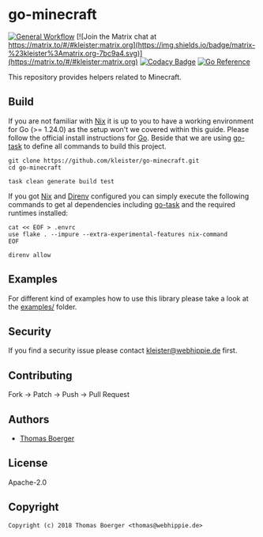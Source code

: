 # go-minecraft

[![General Workflow](https://github.com/kleister/go-minecraft/actions/workflows/general.yml/badge.svg)](https://github.com/kleister/go-minecraft/actions/workflows/general.yml) [![Join the Matrix chat at https://matrix.to/#/#kleister:matrix.org](https://img.shields.io/badge/matrix-%23kleister%3Amatrix.org-7bc9a4.svg)](https://matrix.to/#/#kleister:matrix.org) [![Codacy Badge](https://app.codacy.com/project/badge/Grade/8e7f8c9753e74a3995c16fc420598373)](https://app.codacy.com/gh/kleister/go-minecraft/dashboard?utm_source=gh&utm_medium=referral&utm_content=&utm_campaign=Badge_grade) [![Go Reference](https://pkg.go.dev/badge/github.com/kleister/go-minecraft.svg)](https://pkg.go.dev/github.com/kleister/go-minecraft)

This repository provides helpers related to Minecraft.

## Build

If you are not familiar with [Nix][nix] it is up to you to have a working
environment for Go (>= 1.24.0) as the setup won't we covered within this guide.
Please follow the official install instructions for [Go][golang]. Beside that
we are using [go-task][gotask] to define all commands to build this project.

```console
git clone https://github.com/kleister/go-minecraft.git
cd go-minecraft

task clean generate build test
```

If you got [Nix][nix] and [Direnv][direnv] configured you can simply execute
the following commands to get al dependencies including [go-task][gotask] and
the required runtimes installed:

```console
cat << EOF > .envrc
use flake . --impure --extra-experimental-features nix-command
EOF

direnv allow
```

## Examples

For different kind of examples how to use this library please take a look at the
[examples/](./examples) folder.

## Security

If you find a security issue please contact
[kleister@webhippie.de](mailto:kleister@webhippie.de) first.

## Contributing

Fork -> Patch -> Push -> Pull Request

## Authors

-   [Thomas Boerger](https://github.com/tboerger)

## License

Apache-2.0

## Copyright

```console
Copyright (c) 2018 Thomas Boerger <thomas@webhippie.de>
```

[nix]: https://nixos.org/
[golang]: http://golang.org/doc/install.html
[gotask]: https://taskfile.dev/installation/
[direnv]: https://direnv.net/
